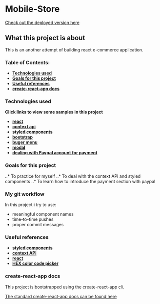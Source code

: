 # Mobile-Store

[Check out the deployed version here](https://mobile-e-commerce-app.netlify.com)

## What this project is about

This is an another attempt of building react e-commerce application.

### Table of Contents:

* **[Technologies used](https://github.com/amuru0S/Mobile-Store#technologies-used)**
* **[Goals for this project](https://github.com/amuru0S/Mobile-Store#goals-for-this-project)**
* **[Useful references](https://github.com/amuru0S/Mobile-Store#useful-references)**
* **[create-react-app docs](https://github.com/amuru0S/Mobile-Store#create-react-app-docs)**


### Technologies used

**Click links to view some samples in this project**

* **[react](https://github.com/amuru0S/Mobile-Store/blob/master/src/components/ProductList.js)**
* **[context api](https://github.com/amuru0S/Mobile-Store/blob/master/src/context.js)**
* **[styled components](https://github.com/amuru0S/Mobile-Store/blob/master/src/components/Button.js)**
* **[bootstrap](https://github.com/amuru0S/Mobile-Store/blob/master/src/components/Cart/CartColumns.js)**
* **[buger menu](https://github.com/amuru0S/Mobile-Store/blob/master/src/components/Navbar.js)**
* **[modal](https://github.com/amuru0S/Mobile-Store/blob/master/src/components/Modal.js)**
* **[dealing with Paypal account for payment](https://github.com/amuru0S/Mobile-Store/blob/master/src/components/Cart/PayPalButton.js)**

### Goals for this project

..* To practice for myself
..* To deal with the context API and styled components
..* To learn how to introduce the payment section with paypal

### My git workflow

In this project i try to use:

* meaningful component names
* time-to-time pushes
* proper commit messages

### Useful references

* **[styled components](https://www.styled-components.com/)**
* **[context API](https://flaviocopes.com/react-context-api/)**
* **[react](https://reactjs.org/docs/getting-started.html)**
* **[HEX color code picker](https://flatuicolors.com/)**

### create-react-app docs

This project is bootstrapped using the create-react-app cli.

[The standard create-react-app docs can be found here]()
